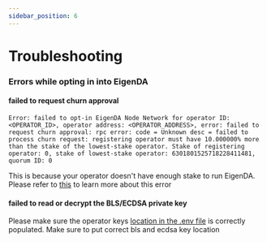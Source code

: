 ```yaml
---
sidebar_position: 6
---
```


# Troubleshooting

### Errors while opting in into EigenDA

#### failed to request churn approval

```
Error: failed to opt-in EigenDA Node Network for operator ID: <OPERATOR_ID>, operator address: <OPERATOR_ADDRESS>, error: failed to request churn approval: rpc error: code = Unknown desc = failed to process churn request: registering operator must have 10.000000% more than the stake of the lowest-stake operator. Stake of registering operator: 0, stake of lowest-stake operator: 6301801525718228411481, quorum ID: 0
```

This is because your operator doesn't have enough stake to run EigenDA. Please refer to [this](./overview.md#eigenda-churn-approver) to learn more about this error

#### failed to read or decrypt the BLS/ECDSA private key

Please make sure the operator keys [location in the .env file](https://github.com/Layr-Labs/eigenda-operator-setup/blob/19c386e38a838e28be27bd2737252d3fe2ce8a62/.env#L83) is correctly populated. Make sure to put correct bls and ecdsa key location
